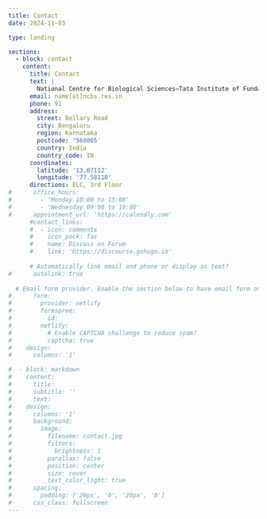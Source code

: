 ```yaml
---
title: Contact
date: 2024-11-03

type: landing

sections:
  - block: contact
    content:
      title: Contact
      text: |
        National Centre for Biological Sciences–Tata Institute of Fundamental Research
      email: name[at]ncbs.res.in
      phone: 91
      address:
        street: Bellary Road
        city: Bengaluru
        region: Karnataka
        postcode: '560065'
        country: India
        country_code: IN
      coordinates:
        latitude: '13.07112'
        longitude: '77.58110'
      directions: ELC, 3rd Floor
#      office_hours:
#        - 'Monday 10:00 to 13:00'
#        - 'Wednesday 09:00 to 10:00'
#      appointment_url: 'https://calendly.com'
      #contact_links:
      #  - icon: comments
      #    icon_pack: fas
      #    name: Discuss on Forum
      #    link: 'https://discourse.gohugo.io'
    
      # Automatically link email and phone or display as text?
#      autolink: true
    
  # Email form provider. Enable the section below to have email form on the website
#      form:
#        provider: netlify
#        formspree:
#          id:
#        netlify:
#          # Enable CAPTCHA challenge to reduce spam?
#          captcha: true
#    design:
#      columns: '1'

#  - block: markdown
#    content:
#      title:
#      subtitle: ''
#      text:
#    design:
#      columns: '1'
#      background:
#        image: 
#          filename: contact.jpg
#          filters:
#            brightness: 1
#          parallax: false
#          position: center
#          size: cover
#          text_color_light: true
#      spacing:
#        padding: ['20px', '0', '20px', '0']
#      css_class: fullscreen
---
```

